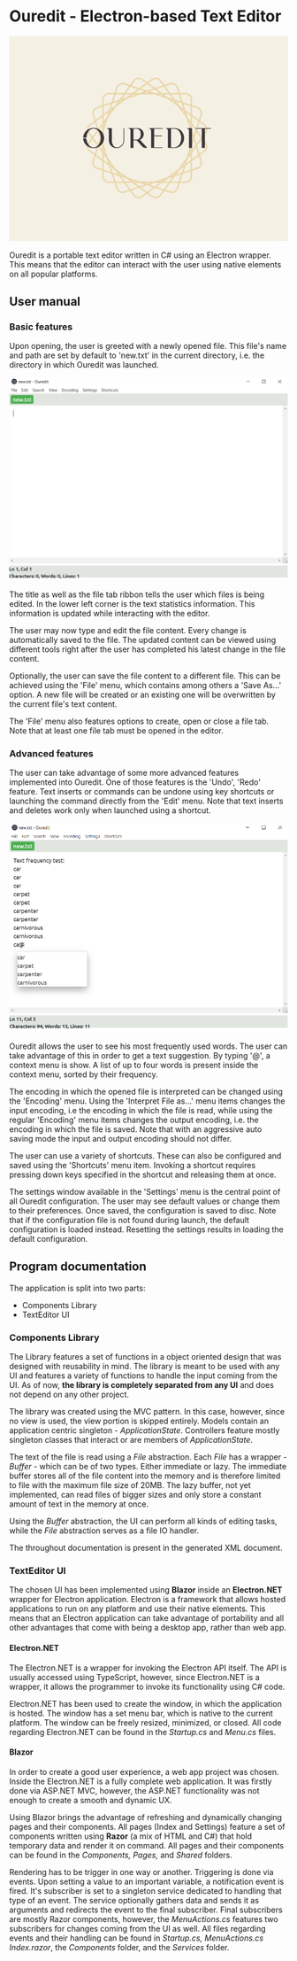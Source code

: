 # Ouredit - Electron-based Text Editor

![ouredit](Documentation/ouredit.PNG)

Ouredit is a portable text editor written in C# using an Electron wrapper. This means that the editor can interact with the user using native elements on all popular platforms.



## User manual

### Basic features

Upon opening, the user is greeted with a newly opened file. This file's name and path are set by default to 'new.txt' in the current directory, i.e. the directory in which Ouredit was launched.

![newFile](Documentation/newFile.PNG)

The title as well as the file tab ribbon tells the user which files is being edited. In the lower left corner is the text statistics information. This information is updated while interacting with the editor.

The user may now type and edit the file content. Every change is automatically saved to the file. The updated content can be viewed using different tools right after the user has completed his latest change in the file content.

Optionally, the user can save the file content to a different file. This can be achieved using the 'File' menu, which contains among others a 'Save As...' option. A new file will be created or an existing one will be overwritten by the current file's text content.

The 'File' menu also features options to create, open or close a file tab. Note that at least one file tab must be opened in the editor.

### Advanced features

The user can take advantage of some more advanced features implemented into Ouredit. One of those features is the 'Undo', 'Redo' feature. Text inserts or commands can be undone using key shortcuts or launching the command directly from the 'Edit' menu. Note that text inserts and deletes work only when launched using a shortcut.

![suggestions](Documentation/suggestions.PNG)

Ouredit allows the user to see his most frequently used words. The user can take advantage of this in order to get a text suggestion. By typing '@', a context menu is show. A list of up to four words is present inside the context menu, sorted by their frequency.

The encoding in which the opened file is interpreted can be changed using the 'Encoding' menu. Using the 'Interpret File as...' menu items changes the input encoding, i.e the encoding in which the file is read, while using the regular 'Encoding' menu items changes the output encoding, i.e. the encoding in which the file is saved. Note that with an aggressive auto saving mode the input and output encoding should not differ.

The user can use a variety of shortcuts. These can also be configured and saved using the 'Shortcuts' menu item. Invoking a shortcut requires pressing down keys specified in the shortcut and releasing them at once.

The settings window available in the 'Settings' menu is the central point of all Ouredit configuration. The user may see default values or change them to their preferences. Once saved, the configuration is saved to disc. Note that if the configuration file is not found during launch, the default configuration is loaded instead. Resetting the settings results in loading the default configuration.



## Program documentation

The application is split into two parts:

- Components Library
- TextEditor UI

### Components Library

The Library features a set of functions in a object oriented design that was designed with reusability in mind. The library is meant to be used with any UI and features a variety of functions to handle the input coming from the UI. As of now, **the library is completely separated from any UI** and does not depend on any other project.

The library was created using the MVC pattern. In this case, however, since no view is used, the view portion is skipped entirely. Models contain an application centric singleton - *ApplicationState*. Controllers feature mostly singleton classes that interact or are members of *ApplicationState*.

The text of the file is read using a *File* abstraction. Each *File* has a wrapper - *Buffer* - which can be of two types. Either immediate or lazy. The immediate buffer stores all of the file content into the memory and is therefore limited to file with the maximum file size of 20MB. The lazy buffer, not yet implemented, can read files of bigger sizes and only store a constant amount of text in the memory at once.

Using the *Buffer* abstraction, the UI can perform all kinds of editing tasks, while the *File* abstraction serves as a file IO handler.

The throughout documentation is present in the generated XML document.

### TextEditor UI

The chosen UI has been implemented using **Blazor** inside an **Electron.NET** wrapper for Electron application. Electron is a framework that allows hosted applications to run on any platform and use their native elements. This means that an Electron application can take advantage of portability and all other advantages that come with being a desktop app, rather than web app.

#### Electron.NET

The Electron.NET is a wrapper for invoking the Electron API itself. The API is usually accessed using TypeScript, however, since Electron.NET is a wrapper, it allows the programmer to invoke its functionality using C# code.

Electron.NET has been used to create the window, in which the application is hosted. The window has a set menu bar, which is native to the current platform. The window can be freely resized, minimized, or closed.  All code regarding Electron.NET can be found in the *Startup.cs* and *Menu.cs* files.

#### Blazor

In order to create a good user experience, a web app project was chosen. Inside the Electron.NET is a fully complete web application. It was firstly done via ASP.NET MVC, however, the ASP.NET functionality was not enough to create a smooth and dynamic UX.

Using Blazor brings the advantage of refreshing and dynamically changing pages and their components. All pages (Index and Settings) feature a set of components written using **Razor** (a mix of HTML and C#) that hold temporary data and render it on command. All pages and their components can be found in the *Components, Pages,* and *Shared* folders.

Rendering has to be trigger in one way or another. Triggering is done via events. Upon setting a value to an important variable, a notification event is fired. It's subscriber is set to a singleton service dedicated to handling that type of an event. The service optionally gathers data and sends it as arguments and redirects the event to the final subscriber. Final subscribers are mostly Razor components, however, the *MenuActions.cs* features two subscribers for changes coming from the UI as well. All files regarding events and their handling can be found in *Startup.cs, MenuActions.cs Index.razor*, the *Components* folder, and the *Services* folder.

